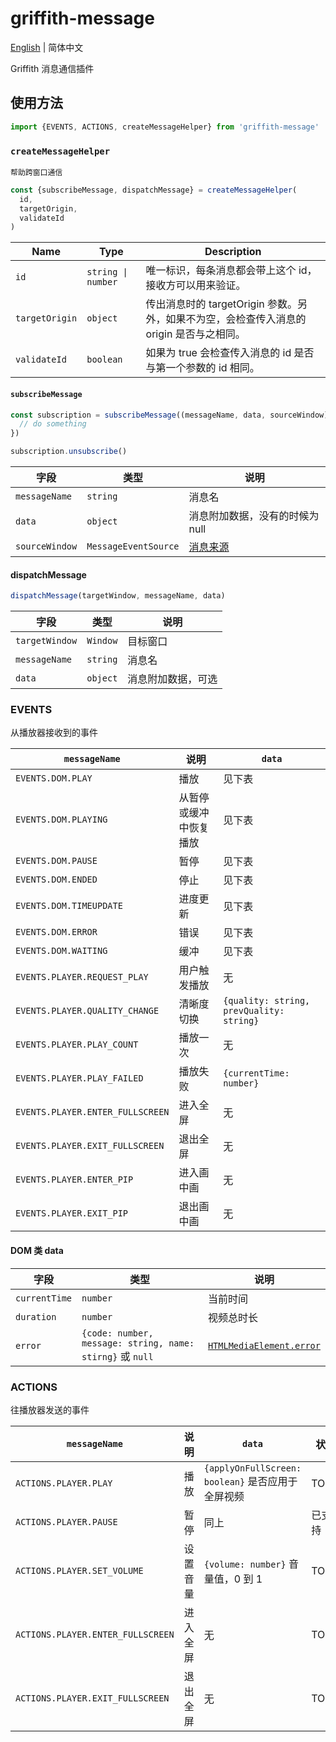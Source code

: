 # griffith-message

[English](./README.md) | 简体中文

Griffith 消息通信插件

## 使用方法

```js
import {EVENTS, ACTIONS, createMessageHelper} from 'griffith-message'
```

### `createMessageHelper`

`帮助跨窗口通信`

```js
const {subscribeMessage, dispatchMessage} = createMessageHelper(
  id,
  targetOrigin,
  validateId
)
```

| Name           | Type               | Description                                                                              |
| -------------- | ------------------ | ---------------------------------------------------------------------------------------- |
| `id`           | `string \| number` | 唯一标识，每条消息都会带上这个 id，接收方可以用来验证。                                  |
| `targetOrigin` | `object`           | 传出消息时的 targetOrigin 参数。另外，如果不为空，会检查传入消息的 origin 是否与之相同。 |
| `validateId`   | `boolean`          | 如果为 true 会检查传入消息的 id 是否与第一个参数的 id 相同。                             |

#### `subscribeMessage`

```js
const subscription = subscribeMessage((messageName, data, sourceWindow) => {
  // do something
})

subscription.unsubscribe()
```

| 字段           | 类型                 | 说明                            |
| -------------- | -------------------- | ------------------------------- |
| `messageName`  | `string`             | 消息名                          |
| `data`         | `object`             | 消息附加数据，没有的时候为 null |
| `sourceWindow` | `MessageEventSource` | [消息来源][messageeventsource]  |

[messageeventsource]: https://developer.mozilla.org/en-US/docs/Web/API/MessageEvent/source 'MessageEventSource'

#### dispatchMessage

```js
dispatchMessage(targetWindow, messageName, data)
```

| 字段           | 类型     | 说明               |
| -------------- | -------- | ------------------ |
| `targetWindow` | `Window` | 目标窗口           |
| `messageName`  | `string` | 消息名             |
| `data`         | `object` | 消息附加数据，可选 |

### EVENTS

从播放器接收到的事件

| `messageName`                    | 说明                   | `data`                                   |
| -------------------------------- | ---------------------- | ---------------------------------------- |
| `EVENTS.DOM.PLAY`                | 播放                   | 见下表                                   |
| `EVENTS.DOM.PLAYING`             | 从暂停或缓冲中恢复播放 | 见下表                                   |
| `EVENTS.DOM.PAUSE`               | 暂停                   | 见下表                                   |
| `EVENTS.DOM.ENDED`               | 停止                   | 见下表                                   |
| `EVENTS.DOM.TIMEUPDATE`          | 进度更新               | 见下表                                   |
| `EVENTS.DOM.ERROR`               | 错误                   | 见下表                                   |
| `EVENTS.DOM.WAITING`             | 缓冲                   | 见下表                                   |
| `EVENTS.PLAYER.REQUEST_PLAY`     | 用户触发播放           | 无                                       |
| `EVENTS.PLAYER.QUALITY_CHANGE`   | 清晰度切换             | `{quality: string, prevQuality: string}` |
| `EVENTS.PLAYER.PLAY_COUNT`       | 播放一次               | 无                                       |
| `EVENTS.PLAYER.PLAY_FAILED`      | 播放失败               | `{currentTime: number}`                  |
| `EVENTS.PLAYER.ENTER_FULLSCREEN` | 进入全屏               | 无                                       |
| `EVENTS.PLAYER.EXIT_FULLSCREEN`  | 退出全屏               | 无                                       |
| `EVENTS.PLAYER.ENTER_PIP`        | 进入画中画             | 无                                       |
| `EVENTS.PLAYER.EXIT_PIP`         | 退出画中画             | 无                                       |

#### DOM 类 data

| 字段          | 类型                                                      | 说明                                               |
| ------------- | --------------------------------------------------------- | -------------------------------------------------- |
| `currentTime` | `number`                                                  | 当前时间                                           |
| `duration`    | `number`                                                  | 视频总时长                                         |
| `error`       | `{code: number, message: string, name: stirng}` 或 `null` | [`HTMLMediaElement.error`][htmlmediaelement-error] |

[htmlmediaelement-error]: https://developer.mozilla.org/en-US/docs/Web/API/HTMLMediaElement/error 'HTMLMediaElement.error'

### ACTIONS

往播放器发送的事件

| `messageName`                     | 说明     | `data`                                            | 状态   |
| --------------------------------- | -------- | ------------------------------------------------- | ------ |
| `ACTIONS.PLAYER.PLAY`             | 播放     | `{applyOnFullScreen: boolean}` 是否应用于全屏视频 | TODO   |
| `ACTIONS.PLAYER.PAUSE`            | 暂停     | 同上                                              | 已支持 |
| `ACTIONS.PLAYER.SET_VOLUME`       | 设置音量 | `{volume: number}` 音量值，0 到 1                 | TODO   |
| `ACTIONS.PLAYER.ENTER_FULLSCREEN` | 进入全屏 | 无                                                | TODO   |
| `ACTIONS.PLAYER.EXIT_FULLSCREEN`  | 退出全屏 | 无                                                | TODO   |
